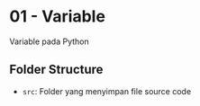 # 01 - Variable

Variable pada Python

## Folder Structure

 - `src`: Folder yang menyimpan file source code